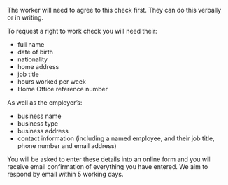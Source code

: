 The worker will need to agree to this check first. They can do this verbally or in writing.

To request a right to work check you will need their: 
  - full name
  - date of birth
  - nationality
  - home address
  - job title
  - hours worked per week
  - Home Office reference number

As well as the employer’s:
  - business name
  - business type
  - business address
  - contact information (including a named employee, and their job title, phone number and email address)

You will be asked to enter these details into an online form and you will receive email confirmation of everything you have entered. We aim to respond by email within 5 working days.